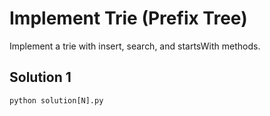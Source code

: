 # Implement Trie (Prefix Tree)

Implement a trie with insert, search, and startsWith methods.

## Solution 1
```
python solution[N].py
```